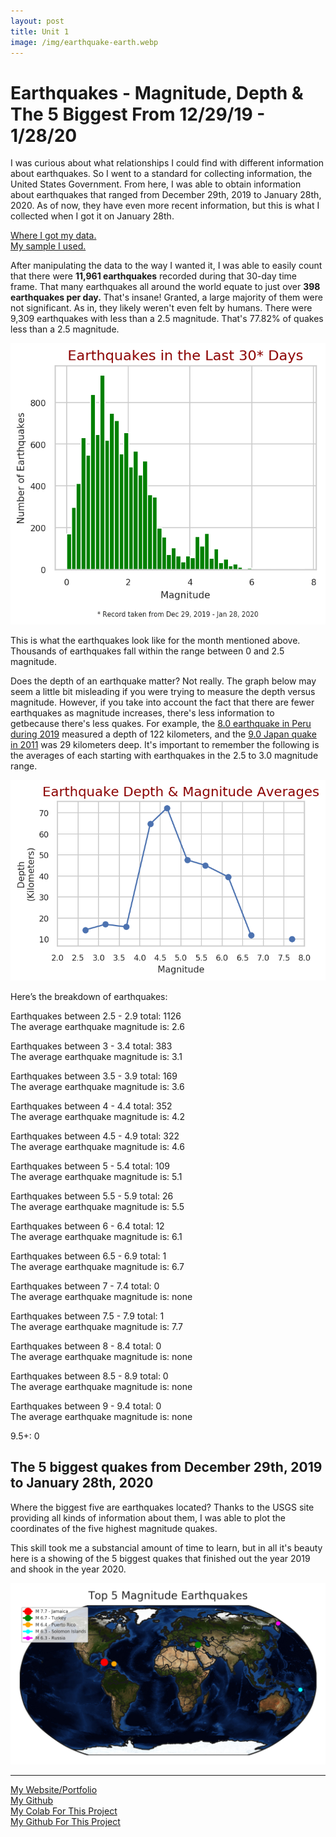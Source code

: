 ```yaml
---
layout: post
title: Unit 1
image: /img/earthquake-earth.webp
---
```




# Earthquakes - Magnitude, Depth & The 5 Biggest From 12/29/19 - 1/28/20

I was curious about what relationships I could find with different information about earthquakes. 
So I went to a standard for collecting information, the United States Government. From here, I was 
able to obtain information about earthquakes that ranged from December 29th, 2019 to January 28th, 2020. 
As of now, they have even more recent information, but this is what I collected when I got it on January 28th.

<a href="http://earthquake.usgs.gov/earthquakes/feed/v1.0/csv.php">Where I got my data.</a>
<br>
<a href="https://raw.githubusercontent.com/jacobpad/jacobpad.github.io/master/data/all_month.csv">My sample I used.</a>
<br>

 After manipulating the data to the way I wanted it, I was able to easily count that there were 
 <strong>11,961 earthquakes</strong> recorded during that 30-day time frame. That many earthquakes 
 all around the world equate to just over <strong>398 earthquakes per day.</strong> That's insane! 
 Granted, a large majority of them were not significant. As in, they likely weren't even felt by humans. 
 There were 9,309 earthquakes with less than a 2.5 magnitude. That's 77.82% of quakes less than a 2.5 magnitude.
 
 <img src="https://raw.githubusercontent.com/jacobpad/jacobpad.github.io/master/img/earthquakes_in_the_last_30_days.png" alt="Earthquakes in the last 30 days">
 
 This is what the earthquakes look like for the month mentioned above. Thousands of earthquakes fall within the range 
 between 0 and 2.5 magnitude.

 Does the depth of an earthquake matter? Not really. The graph below may seem a little bit misleading if 
 you were trying to measure the depth versus magnitude. However, if you take into account the fact that 
 there are fewer earthquakes as magnitude increases, there's less information to getbecause there's less quakes. 
 For example, the <a href="https://en.wikipedia.org/wiki/2019_Peru_earthquake">8.0 earthquake in Peru during 2019</a>
 measured a depth of 122 kilometers, and the <a href="https://en.wikipedia.org/wiki/2011_T%C5%8Dhoku_earthquake_and_tsunami">
 9.0 Japan quake in 2011</a> was 29 kilometers deep. It's important to remember the following is the averages of each
 starting with earthquakes in the 2.5 to 3.0 magnitude range.

<img src="https://raw.githubusercontent.com/jacobpad/jacobpad.github.io/master/img/earthquake_depth_and_magnitude_averages.png"
 alt="earthquake_depth_and_magnitude_averages"/>

    
Here’s the breakdown of earthquakes:
    
Earthquakes between 2.5 - 2.9 total: 1126  
The average earthquake magnitude is: 2.6
    
Earthquakes between 3 - 3.4 total: 383  
The average earthquake magnitude is: 3.1
    
Earthquakes between 3.5 - 3.9 total: 169  
The average earthquake magnitude is: 3.6
    
Earthquakes between 4 - 4.4 total: 352  
The average earthquake magnitude is: 4.2
    
Earthquakes between 4.5 - 4.9 total: 322  
The average earthquake magnitude is: 4.6
    
Earthquakes between 5 - 5.4 total: 109  
The average earthquake magnitude is: 5.1
    
Earthquakes between 5.5 - 5.9 total: 26  
The average earthquake magnitude is: 5.5
    
Earthquakes between 6 - 6.4 total: 12  
The average earthquake magnitude is: 6.1
    
Earthquakes between 6.5 - 6.9 total: 1  
The average earthquake magnitude is: 6.7
    
Earthquakes between 7 - 7.4 total: 0  
The average earthquake magnitude is: none
    
Earthquakes between 7.5 - 7.9 total: 1  
The average earthquake magnitude is: 7.7
    
Earthquakes between 8 - 8.4 total: 0  
The average earthquake magnitude is: none
    
Earthquakes between 8.5 - 8.9 total: 0  
The average earthquake magnitude is: none
    
Earthquakes between 9 - 9.4 total: 0  
The average earthquake magnitude is: none
    
9.5+: 0

## The 5 biggest quakes from December 29th, 2019 to January 28th, 2020

Where the biggest five are earthquakes located? Thanks to the USGS site providing all kinds of 
information about them, I was able to plot the coordinates of the five highest magnitude quakes.

This skill took me a substancial amount of time to learn, but in all it's beauty here is a showing 
of the 5 biggest quakes that finished out the year 2019 and shook in the year 2020.

<img src="https://raw.githubusercontent.com/jacobpad/jacobpad.github.io/master/img/top_5_magnitude_earthquakes.png" alt="top_5_magnitude_earthquakes">

<hr>

<a href="http://www.jacobpad.com">My Website/Portfolio</a><br>
<a href="http://www.github.com/jacobpad">My Github</a><br>
<a href="https://colab.research.google.com/drive/1v6FJO1eouIDPOFeY_JZ92-ETeZsFSjgS">My Colab For This Project</a><br>
<a href="https://github.com/jacobpad/jacobpad.github.io/blob/master/data/U1_Build_Week_Jacob_Padgett.ipynb">My Github For This Project</a><br>
